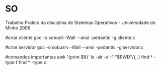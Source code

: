 # SO
Trabalho Pratico da disciplina de Sistemas Operativos - Universidade do Minho 2006

#criar cliente
gcc -o sobucli -Wall --ansi -pedantic -g cliente.c

#criar servidor
gcc -o sobusrv -Wall --ansi -pedantic -g servidor.c

#comandos importantes
	awk '{print $9}'
	ls -alr -d -1 "$PWD"/{*,.*}
	find * -type f
	find * -type d
